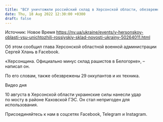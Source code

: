 ```yaml
---
title: "ВСУ уничтожили российский склад в Херсонской области, обезврежены 29 оккупантов"
date: Thu, 18 Aug 2022 12:30:00 +0300
draft: false
---
```

Источник: Новое Время https://nv.ua/ukraine/events/v-hersonskoy-oblasti-vsu-unichtozhili-rossiyskiy-sklad-novosti-ukrainy-50264011.html


Об этом сообщил глава Херсонской областной военной администрации Сергей Хлань в Facebook.

«Херсонщина. Официально минус склад рашистов в Белогорке», – написал он.

По его словам, также обезврежены 29 оккупантов и их техника.

 Видео дня   

10 августа в Херсонской области украинские силы нанесли удар по мосту в районе Каховской ГЭС. Он стал непригоден для использования.

Присоединяйтесь к нам в соцсетях Facebook, Telegram и Instagram.

